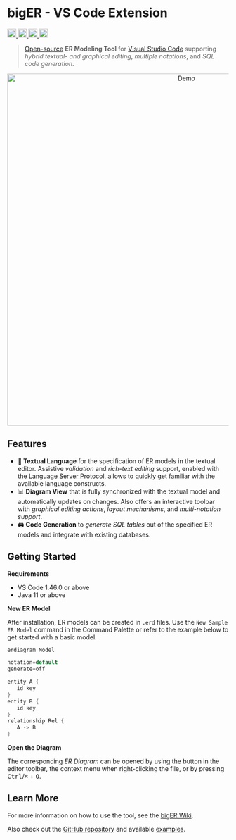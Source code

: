 # bigER - VS Code Extension

<!-- BADGES -->
<p align="left">
    <a href="https://marketplace.visualstudio.com/items?itemName=BIGModelingTools.erdiagram">
        <img alt="Visual Studio Marketplace Installs" src="https://img.shields.io/visual-studio-marketplace/i/BIGModelingTools.erdiagram?color=blue" height="20"/>
    </a>
    <a href="https://marketplace.visualstudio.com/items?itemName=BIGModelingTools.erdiagram">
        <img alt="Visual Studio Marketplace Version" src="https://img.shields.io/visual-studio-marketplace/v/BIGModelingTools.erdiagram" height="20"/>
    </a>
    <a href="https://github.com/borkdominik/bigER">
        <img alt="GitHub Build" src="https://img.shields.io/github/workflow/status/borkdominik/bigER/Build" height="20"/>
    </a> 
    <a href="https://github.com/borkdominik/bigER">
        <img alt="GitHub Stars" src="https://img.shields.io/github/stars/borkdominik/bigER?style=social" height="20">
    </a> 
</p>

<!-- DESCRIPTION -->
> [Open-source](https://github.com/borkdominik/bigER) **ER Modeling Tool** for [Visual Studio Code](https://code.visualstudio.com/) supporting *hybrid textual- and graphical editing*, *multiple notations*, and *SQL code generation*.


<!-- DEMO -->
<p align="center">
  <img src="https://raw.githubusercontent.com/borkdominik/bigER/main/docs/img/demo.gif" alt="Demo" width="800" />
</p>


<!-- FEATURES -->
## Features

- **📝 Textual Language** for the specification of ER models in the textual editor. Assistive *validation* and *rich-text editing* support, enabled with the [Language Server Protocol](https://microsoft.github.io/language-server-protocol/), allows to quickly get familiar with the available language constructs.
- 📊 **Diagram View** that is fully synchronized with the textual model and automatically updates on changes. Also offers an interactive toolbar with *graphical editing actions*, *layout mechanisms*, and *multi-notation support*.
- 🖨️ **Code Generation** to *generate SQL tables* out of the specified ER models and integrate with existing databases.


<!-- GETTING STARTED -->
## Getting Started

**Requirements**

- VS Code 1.46.0 or above
- Java 11 or above

**New ER Model**

After installation, ER models can be created in `.erd` files. Use the `New Sample ER Model` command in the Command Palette or refer to the example below to get started with a basic model.

```java
erdiagram Model

notation=default
generate=off

entity A {
   id key
}
entity B {
   id key
}
relationship Rel {
   A -> B
}
```

**Open the Diagram**

The corresponding *ER Diagram* can be opened by using the button in the editor toolbar, the context menu when right-clicking the file, or by pressing <kbd>Ctrl</kbd>/<kbd>⌘</kbd> + <kbd>O</kbd>.


<!-- LEARN MORE -->
## Learn More

For more information on how to use the tool, see the [bigER Wiki](https://github.com/borkdominik/bigER/wiki/).

Also check out the [GitHub repository](https://github.com/borkdominik/bigER) and available [examples](https://github.com/borkdominik/bigER/tree/main/examples).
